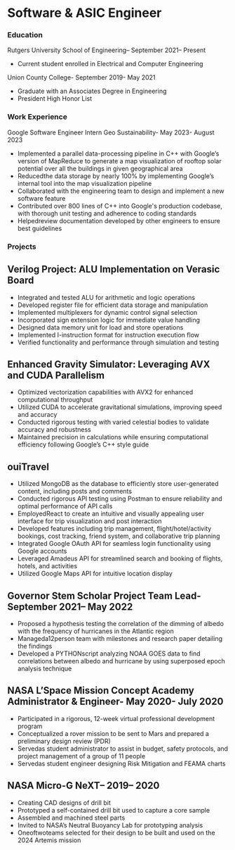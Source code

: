 # Software & ASIC Engineer
 
 ### Education
 Rutgers University School of Engineering– September 2021– Present
 - Current student enrolled in Electrical and Computer Engineering

 Union County College- September 2019- May 2021
 - Graduate with an Associates Degree in Engineering
 - President High Honor List
 ### Work Experience
 Google Software Engineer Intern Geo Sustainability- May 2023- August 2023
 - Implemented a parallel data-processing pipeline in C++ with Google’s version of MapReduce to generate a map
 visualization of rooftop solar potential over all the buildings in given geographical area
 - Reducedthe data storage by nearly 100% by implementing Google’s internal tool into the map visualization pipeline
 - Collaborated with the engineering team to design and implement a new software feature
 - Contributed over 800 lines of C++ into Google's production codebase, with thorough unit testing and adherence to
   coding standards
 - Helpedreview documentation developed by other engineers to ensure best guidelines
 ### Projects
 ## Verilog Project: ALU Implementation on Verasic Board
 - Integrated and tested ALU for arithmetic and logic operations
 - Developed register file for efficient data storage and manipulation
 - Implemented multiplexers for dynamic control signal selection
 - Incorporated sign extension logic for immediate value handling
 - Designed data memory unit for load and store operations
 - Implemented I-instruction format for instruction execution flow
 - Verified functionality and performance through simulation and testing

 ## Enhanced Gravity Simulator: Leveraging AVX and CUDA Parallelism
 - Optimized vectorization capabilities with AVX2 for enhanced computational throughput
 - Utilized CUDA to accelerate gravitational simulations, improving speed and accuracy
 - Conducted rigorous testing with varied celestial bodies to validate accuracy and robustness
 - Maintained precision in calculations while ensuring computational efficiency following Google’s C++ style guide

## ouiTravel
 - Utilized MongoDB as the database to efficiently store user-generated content, including posts and comments
 - Conducted rigorous API testing using Postman to ensure reliability and optimal performance of API calls
 - EmployedReact to create an intuitive and visually appealing user interface for trip visualization and post interaction
 - Developed features including trip management, flight/hotel/activity bookings, cost tracking, friend system, and
   collaborative trip planning
 - Integrated Google OAuth API for seamless login functionality using Google accounts
 - Leveraged Amadeus API for streamlined search and booking of flights, hotels, and activities
 - Utilized Google Maps API for intuitive location display

 ## Governor Stem Scholar Project Team Lead- September 2021– May 2022
 - Proposed a hypothesis testing the correlation of the dimming of albedo with the frequency of hurricanes in the Atlantic
   region
 - Manageda12person team with milestones and research paper detailing the findings
 - Developed a PYTHONscript analyzing NOAA GOES data to find correlations between albedo and hurricane by using
   superposed epoch analysis technique

 ## NASA L’Space Mission Concept Academy Administrator & Engineer- May 2020- July 2020
 - Participated in a rigorous, 12-week virtual professional development program
 - Conceptualized a rover mission to be sent to Mars and prepared a preliminary design review (PDR)
 - Servedas student administrator to assist in budget, safety protocols, and project management of a group of 11 people
 - Servedas student engineer designing Risk Mitigation and FEAMA charts

 ## NASA Micro-G NeXT– 2019– 2020
 - Creating CAD designs of drill bit
 - Prototyped a self-contained drill bit used to capture a core sample
 - Assembled and machined steel parts
 - Invited to NASA’s Neutral Buoyancy Lab for prototyping analysis
 - Oneoftwoteams selected for their design to be built and used on the 2024 Artemis mission
